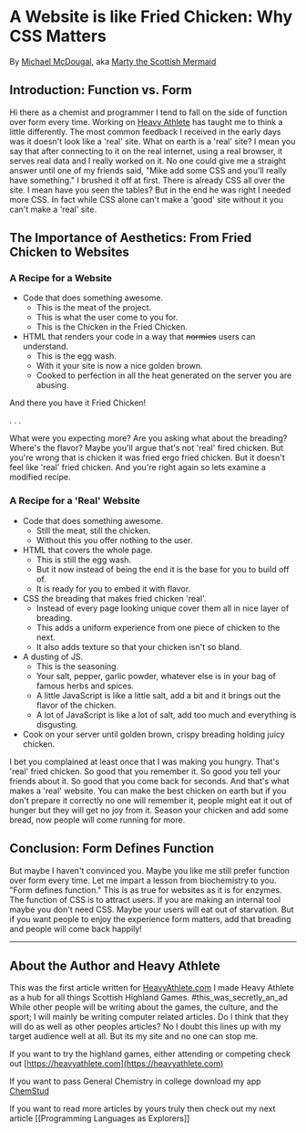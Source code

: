 # A Website is like Fried Chicken: Why CSS Matters

By [Michael McDougal](https://heavyathlete.com/athlete/1/), aka [Marty the Scottish Mermaid](https://www.instagram.com/martythescottishmermaid/)

## Introduction: Function vs. Form

Hi there as a chemist and programmer I tend to fall on the side of function over form every time. Working on [Heavy Athlete](https://heavyathlete.com) has taught me to think a little differently. The most common feedback I received in the early days was it doesn't look like a 'real' site. What on earth is a 'real' site? I mean you say that after connecting to it on the real internet, using a real browser, it serves real data and I really worked on it. No one could give me a straight answer until one of my friends said, "Mike add some CSS and you'll really have something." I brushed it off at first. There is already CSS all over the site. I mean have you seen the tables? But in the end he was right I needed more CSS. In fact while CSS alone can't make a 'good' site without it you can't make a 'real' site.  

## The Importance of Aesthetics: From Fried Chicken to Websites
### A Recipe for a Website
- Code that does something awesome.
	- This is the meat of the project. 
	- This is what the user come to you for. 
	- This is the Chicken in the Fried Chicken.
- HTML that renders your code in a way that ~~normies~~ users can understand.
	- This is the egg wash. 
	- With it your site is now a nice golden brown. 
	- Cooked to perfection in all the heat generated on the server you are abusing.

And there you have it Fried Chicken!


. . . 


What were you expecting more? Are you asking what about the breading? Where's the flavor? Maybe you'll argue that's not 'real' fired chicken. But you're wrong that is chicken it was fried ergo fried chicken. But it doesn't feel like 'real' fried chicken. And you're right again so lets examine a modified recipe.

### A Recipe for a 'Real' Website
- Code that does something awesome.
	- Still the meat, still the chicken. 
	- Without this you offer nothing to the user.
- HTML that covers the whole page.
	- This is still the egg wash. 
	- But it now instead of being the end it is the base for you to build off of. 
	- It is ready for you to embed it with flavor.
- CSS the breading that makes fried chicken 'real'.
	- Instead of every page looking unique cover them all in nice layer of breading. 
	- This adds a uniform experience from one piece of chicken to the next. 
	- It also adds texture so that your chicken isn't so bland.
- A dusting of JS.
	- This is the seasoning. 
	- Your salt, pepper, garlic powder, whatever else is in your bag of famous herbs and spices.
	- A little JavaScript is like a little salt, add a bit and it brings out the flavor of the chicken.
	- A lot of JavaScript is like a lot of salt, add too much and everything is disgusting.
- Cook on your server until golden brown, crispy breading holding juicy chicken.

I bet you complained at least once that I was making you hungry. That's 'real' fried chicken. So good that you remember it. So good you tell your friends about it. So good that you come back for seconds. And that's what makes a 'real' website. You can make the best chicken on earth but if you don't prepare it correctly no one will remember it, people might eat it out of hunger but they will get no joy from it. Season your chicken and add some bread, now people will come running for more.

## Conclusion: Form Defines Function

But maybe I haven't convinced you. Maybe you like me still prefer function over form every time. Let me impart a lesson from biochemistry to you. "Form defines function." This is as true for websites as it is for enzymes. The function of CSS is to attract users. If you are making an internal tool maybe you don't need CSS. Maybe your users will eat out of starvation. But if you want people to enjoy the experience form matters, add that breading and people will come back happily!

--------------------------------------------------------
## About the Author and Heavy Athlete

This was the first article written for [HeavyAthlete.com](https://heavyathlete.com) I made Heavy Athlete as a hub for all things Scottish Highland Games. #this_was_secretly_an_ad While other people will be writing about the games, the culture, and the sport; I will mainly be writing computer related articles. Do I think that they will do as well as other peoples articles? No I doubt this lines up with my target audience well at all. But its my site and no one can stop me. 

If you want to try the highland games, either attending or competing check out [https://heavyathlete.com](https://heavyathlete.com) 

If you want to pass General Chemistry in college download my app [ChemStud](https://chemstud.com/store/)

If you want to read more articles by yours truly then check out my next article [[Programming Languages as Explorers]]